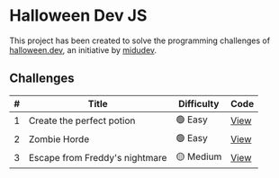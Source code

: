# Halloween Dev JS

This project has been created to solve the programming challenges of [halloween.dev](https://github.com/midudev/midudev), an initiative by [midudev](https://github.com/midudev).

## Challenges

| #   | Title                          | Difficulty | Code                                                                       |
|-----|--------------------------------|------------|----------------------------------------------------------------------------|
| 1   | Create the perfect potion      | 🟢 Easy   | [View](https://github.com/JoseMP05/halloween-dev-js/tree/main/challenge-1) |
| 2   | Zombie Horde                   | 🟢 Easy   | [View](https://github.com/JoseMP05/halloween-dev-js/tree/main/challenge-2) |
| 3   | Escape from Freddy's nightmare | 🟡 Medium | [View](https://github.com/JoseMP05/halloween-dev-js/tree/main/challenge-3) |
